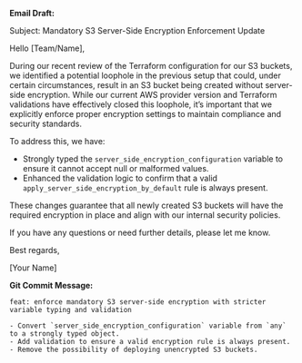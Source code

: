 **Email Draft:**

Subject: Mandatory S3 Server-Side Encryption Enforcement Update

Hello [Team/Name],

During our recent review of the Terraform configuration for our S3 buckets, we identified a potential loophole in the previous setup that could, under certain circumstances, result in an S3 bucket being created without server-side encryption. While our current AWS provider version and Terraform validations have effectively closed this loophole, it’s important that we explicitly enforce proper encryption settings to maintain compliance and security standards.

To address this, we have:

- Strongly typed the `server_side_encryption_configuration` variable to ensure it cannot accept null or malformed values.
- Enhanced the validation logic to confirm that a valid `apply_server_side_encryption_by_default` rule is always present.

These changes guarantee that all newly created S3 buckets will have the required encryption in place and align with our internal security policies.

If you have any questions or need further details, please let me know.

Best regards,

[Your Name]


**Git Commit Message:**

```
feat: enforce mandatory S3 server-side encryption with stricter variable typing and validation

- Convert `server_side_encryption_configuration` variable from `any` to a strongly typed object.
- Add validation to ensure a valid encryption rule is always present.
- Remove the possibility of deploying unencrypted S3 buckets.
```
